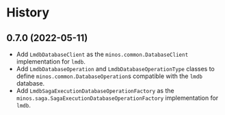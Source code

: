 # History

## 0.7.0 (2022-05-11)

* Add `LmdbDatabaseClient` as the `minos.common.DatabaseClient` implementation for `lmdb`.
* Add `LmdbDatabaseOperation` and `LmdbDatabaseOperationType` classes to define `minos.common.DatabaseOperation`s compatible with the `lmdb` database. 
* Add `LmdbSagaExecutionDatabaseOperationFactory` as the `minos.saga.SagaExecutionDatabaseOperationFactory` implementation for `lmdb`. 
